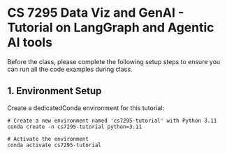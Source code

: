 # CS 7295 Data Viz and GenAI - Tutorial on LangGraph and Agentic AI tools 
Before the class, please complete the following setup steps to ensure you can run all the code examples during class.

## 1. Environment Setup
Create a dedicatedConda environment for this tutorial:
```
# Create a new environment named 'cs7295-tutorial' with Python 3.11
conda create -n cs7295-tutorial python=3.11

# Activate the environment
conda activate cs7295-tutorial
```
